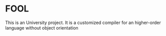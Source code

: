 # FOOL

This is an University project. It is a customized compiler for an higher-order language without object orientation
